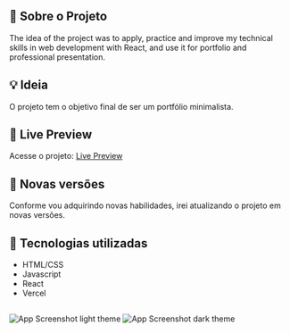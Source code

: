 ## 🚀 Sobre o Projeto

The idea of the project was to apply, practice and improve my technical skills in web development with React, and use it for portfolio and professional presentation.

## 💡 Ideia

O projeto tem o objetivo final de ser um portfólio minimalista.

## 🚀 Live Preview

Acesse o projeto: [Live Preview](https://portfolio-github-api.vercel.app/)

## 🚀 Novas versões

Conforme vou adquirindo novas habilidades, irei atualizando o projeto em novas versões. 

## 🚀 Tecnologias utilizadas

- HTML/CSS
- Javascript
- React
- Vercel
##

<img src="./public/assets/screenshot/screenshot-light-theme.png" alt="App Screenshot light theme" aria-hidden>
<img src="./public/assets/screenshot/screenshot-dark-theme.png" alt="App Screenshot dark theme" aria-hidden>
